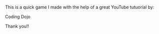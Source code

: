This is a quick game I made with the help of a great YouTube tutuorial by:

Coding Dojo 

Thank you!!
